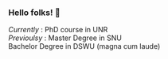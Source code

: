 ### Hello folks! 👋

*Currently* : PhD course in UNR  
*Previoulsy* : Master Degree in SNU  
               Bachelor Degree in DSWU (magna cum laude)
